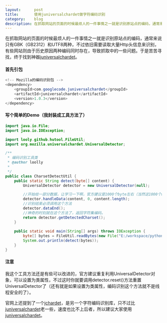 ```yaml
---
layout:      post
title:       使用juniversalchardet做字符编码识别
category:    blog
description: 在抓取网站的页面的时候最烦人的一件事情之一就是识别原站点的编码，通常来说只有GBK（GB2312）和UTF8两种，不过依旧需要读取大量Http头信息来识别，有些网站则由于历史原因两种编码同时存在，导致抓取中的一些问题。于是苦苦寻找，终于找到神器juniversalchardet 。
---
```


在抓取网站的页面的时候最烦人的一件事情之一就是识别原站点的编码，通常来说只有GBK（GB2312）和UTF8两种，不过依旧需要读取大量Http头信息来识别，有些网站则由于历史原因两种编码同时存在，导致抓取中的一些问题。于是苦苦寻找，终于找到神器[juniversalchardet](https://code.google.com/p/juniversalchardet/)。

#### 首先引包
```Java
<!-- Mozilla的编码识别包 -->
<dependency>
    <groupId>com.googlecode.juniversalchardet</groupId>
    <artifactId>juniversalchardet</artifactId>
    <version>1.0.3</version>
</dependency>
```

#### 写个简单的Demo（我封装成工具方法了）
```Java
import java.io.File;
import java.io.IOException;

import looly.github.hutool.FileUtil;
import org.mozilla.universalchardet.UniversalDetector;

/**
 * 编码识别工具类
 * @author loolly
 *
 */
public class CharsetDetectUtil {
	public static String detect(byte[] content) {
		UniversalDetector detector = new UniversalDetector(null);

		//开始给一部分数据，让学习一下啊，官方建议是1000个byte左右（当然这1000个byte你得包含中文之类的）
		detector.handleData(content, 0, content.length);
		//识别结束必须调用这个方法
		detector.dataEnd();
		//神奇的时刻就在这个方法了，返回字符集编码。
		return detector.getDetectedCharset();
	}
	
	public static void main(String[] args) throws IOException {
		byte[] bytes = FileUtil.readBytes(new File("E:/workspace/python/htmlUtil.py"));
		System.out.println(detect(bytes));
	}
}
```

#### 注意
我这个工具方法还是有些可以改进的，官方建议重复利用UniversalDetector对象，可以设置为类属性，不过这时你就要调用detector.reset()方法重置UniversalDetector了（还有就是如果设置为类属性，编码识别这个方法就不是线程安全的了）。

官网上还提到了一个[jchardet](http://jchardet.sourceforge.net/)，是另一个字符编码识别库，只不过比[juniversalchardet](https://code.google.com/p/juniversalchardet/)老一些，速度也比不上后者，所以建议大家使用[juniversalchardet](https://code.google.com/p/juniversalchardet/)。